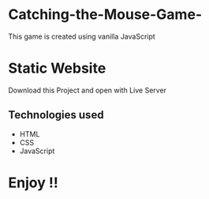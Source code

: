 # Catching-the-Mouse-Game-
This game is created using vanilla JavaScript

# Static Website
Download this Project and open with Live Server

## Technologies used

* HTML
* CSS
* JavaScript

# Enjoy !!
